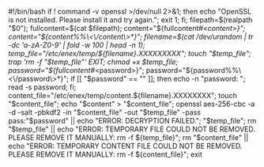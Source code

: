 #!/bin/bash
if ! command -v openssl >/dev/null 2>&1; then echo "OpenSSL is not installed. Please install it and try again."; exit 1; fi; filepath=$(realpath "$0"); fullcontent=$(cat $filepath); content="${fullcontent#*\<content\>}"; content="${content%%\<\/content\>*}"; filename=$(cat /dev/urandom | tr -dc 'a-zA-Z0-9' | fold -w 100 | head -n 1); temp_file="/etc/enex/temp/${filename}.XXXXXXXXX"; touch "$temp_file"; trap 'rm -f "$temp_file"' EXIT; chmod +x $temp_file; password="${fullcontent#*\<password\>}"; password="${password%%\<\/password\>*}"; if [[ "$password" == "" ]]; then echo -n "password: "; read -s password; fi; content_file="/etc/enex/temp/content.${filename}.XXXXXXXX"; touch "$content_file"; echo "$content" > "$content_file"; openssl aes-256-cbc -a -d -salt -pbkdf2 -in "$content_file" -out "$temp_file" -pass pass:"$password" || echo "ERROR: DECRYPTION FAILED."; "$temp_file"; rm "$temp_file" || echo "ERROR: TEMPORARY FILE COULD NOT BE REMOVED. PLEASE REMOVE IT MANUALLY: rm -f ${temp_file}"; rm "$content_file" || echo "ERROR: TEMPORARY CONTENT FILE COULD NOT BE REMOVED. PLEASE REMOVE IT MANUALLY: rm -f ${content_file}"; exit
